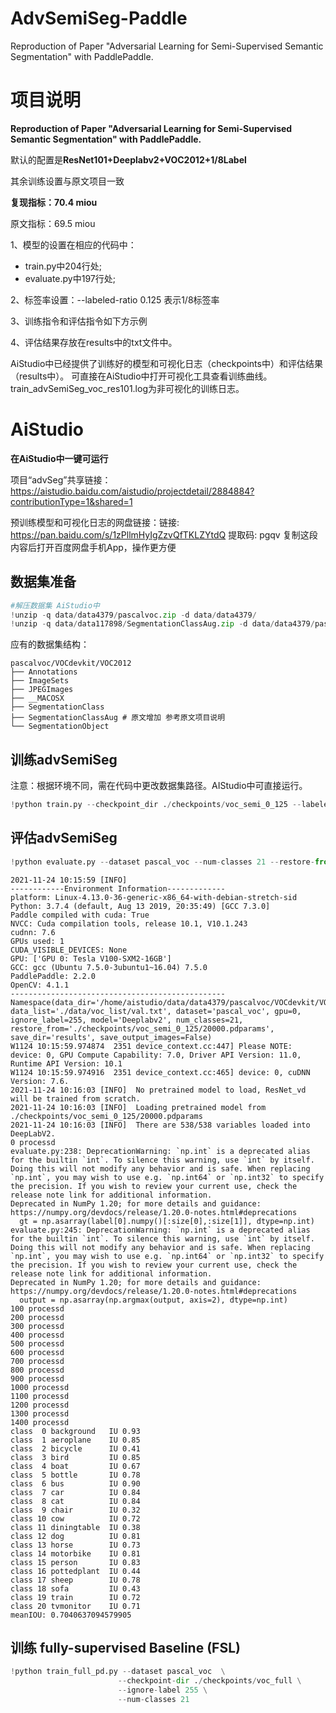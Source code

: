 # AdvSemiSeg-Paddle
Reproduction of Paper "Adversarial Learning for Semi-Supervised Semantic Segmentation" with PaddlePaddle.

# 项目说明

**Reproduction of Paper "Adversarial Learning for Semi-Supervised Semantic Segmentation" with PaddlePaddle.**

默认的配置是**ResNet101+Deeplabv2+VOC2012+1/8Label**

其余训练设置与原文项目一致


**复现指标：70.4 miou**

原文指标：69.5 miou


1、模型的设置在相应的代码中：
- train.py中204行处;
- evaluate.py中197行处;

2、标签率设置：--labeled-ratio 0.125 表示1/8标签率

3、训练指令和评估指令如下方示例

4、评估结果存放在results中的txt文件中。

AiStudio中已经提供了训练好的模型和可视化日志（checkpoints中）和评估结果（results中）。
可直接在AiStudio中打开可视化工具查看训练曲线。
train_advSemiSeg_voc_res101.log为非可视化的训练日志。

# AiStudio

**在AiStudio中一键可运行**

项目“advSeg”共享链接：https://aistudio.baidu.com/aistudio/projectdetail/2884884?contributionType=1&shared=1

预训练模型和可视化日志的网盘链接：链接: https://pan.baidu.com/s/1zPllmHyIgZzvQfTKLZYtdQ 提取码: pgqv 复制这段内容后打开百度网盘手机App，操作更方便

## 数据集准备

```python
#解压数据集 AiStudio中
!unzip -q data/data4379/pascalvoc.zip -d data/data4379/
!unzip -q data/data117898/SegmentationClassAug.zip -d data/data4379/pascalvoc/VOCdevkit/VOC2012/
```

应有的数据集结构：
```
pascalvoc/VOCdevkit/VOC2012
├── Annotations
├── ImageSets
├── JPEGImages
├── __MACOSX
├── SegmentationClass
├── SegmentationClassAug # 原文增加 参考原文项目说明
└── SegmentationObject
```
## 训练advSemiSeg

注意：根据环境不同，需在代码中更改数据集路径。AIStudio中可直接运行。
```python
!python train.py --checkpoint_dir ./checkpoints/voc_semi_0_125 --labeled-ratio 0.125 --ignore-label 255 --num-classes 21 --use_vdl
```


## 评估advSemiSeg


```python
!python evaluate.py --dataset pascal_voc --num-classes 21 --restore-from ./checkpoints/voc_semi_0_125/20000.pdparams 
```

    2021-11-24 10:15:59 [INFO]	
    ------------Environment Information-------------
    platform: Linux-4.13.0-36-generic-x86_64-with-debian-stretch-sid
    Python: 3.7.4 (default, Aug 13 2019, 20:35:49) [GCC 7.3.0]
    Paddle compiled with cuda: True
    NVCC: Cuda compilation tools, release 10.1, V10.1.243
    cudnn: 7.6
    GPUs used: 1
    CUDA_VISIBLE_DEVICES: None
    GPU: ['GPU 0: Tesla V100-SXM2-16GB']
    GCC: gcc (Ubuntu 7.5.0-3ubuntu1~16.04) 7.5.0
    PaddlePaddle: 2.2.0
    OpenCV: 4.1.1
    ------------------------------------------------
    Namespace(data_dir='/home/aistudio/data/data4379/pascalvoc/VOCdevkit/VOC2012', data_list='./data/voc_list/val.txt', dataset='pascal_voc', gpu=0, ignore_label=255, model='Deeplabv2', num_classes=21, restore_from='./checkpoints/voc_semi_0_125/20000.pdparams', save_dir='results', save_output_images=False)
    W1124 10:15:59.974874  2351 device_context.cc:447] Please NOTE: device: 0, GPU Compute Capability: 7.0, Driver API Version: 11.0, Runtime API Version: 10.1
    W1124 10:15:59.974916  2351 device_context.cc:465] device: 0, cuDNN Version: 7.6.
    2021-11-24 10:16:03 [INFO]	No pretrained model to load, ResNet_vd will be trained from scratch.
    2021-11-24 10:16:03 [INFO]	Loading pretrained model from ./checkpoints/voc_semi_0_125/20000.pdparams
    2021-11-24 10:16:03 [INFO]	There are 538/538 variables loaded into DeepLabV2.
    0 processd
    evaluate.py:238: DeprecationWarning: `np.int` is a deprecated alias for the builtin `int`. To silence this warning, use `int` by itself. Doing this will not modify any behavior and is safe. When replacing `np.int`, you may wish to use e.g. `np.int64` or `np.int32` to specify the precision. If you wish to review your current use, check the release note link for additional information.
    Deprecated in NumPy 1.20; for more details and guidance: https://numpy.org/devdocs/release/1.20.0-notes.html#deprecations
      gt = np.asarray(label[0].numpy()[:size[0],:size[1]], dtype=np.int)
    evaluate.py:245: DeprecationWarning: `np.int` is a deprecated alias for the builtin `int`. To silence this warning, use `int` by itself. Doing this will not modify any behavior and is safe. When replacing `np.int`, you may wish to use e.g. `np.int64` or `np.int32` to specify the precision. If you wish to review your current use, check the release note link for additional information.
    Deprecated in NumPy 1.20; for more details and guidance: https://numpy.org/devdocs/release/1.20.0-notes.html#deprecations
      output = np.asarray(np.argmax(output, axis=2), dtype=np.int)
    100 processd
    200 processd
    300 processd
    400 processd
    500 processd
    600 processd
    700 processd
    800 processd
    900 processd
    1000 processd
    1100 processd
    1200 processd
    1300 processd
    1400 processd
    class  0 background   IU 0.93
    class  1 aeroplane    IU 0.85
    class  2 bicycle      IU 0.41
    class  3 bird         IU 0.85
    class  4 boat         IU 0.67
    class  5 bottle       IU 0.78
    class  6 bus          IU 0.90
    class  7 car          IU 0.84
    class  8 cat          IU 0.84
    class  9 chair        IU 0.32
    class 10 cow          IU 0.72
    class 11 diningtable  IU 0.38
    class 12 dog          IU 0.81
    class 13 horse        IU 0.73
    class 14 motorbike    IU 0.81
    class 15 person       IU 0.83
    class 16 pottedplant  IU 0.44
    class 17 sheep        IU 0.78
    class 18 sofa         IU 0.43
    class 19 train        IU 0.72
    class 20 tvmonitor    IU 0.71
    meanIOU: 0.7040637094579905
    


## 训练 fully-supervised Baseline (FSL)


```python
!python train_full_pd.py --dataset pascal_voc  \
                        --checkpoint-dir ./checkpoints/voc_full \
                        --ignore-label 255 \
                        --num-classes 21 
```
